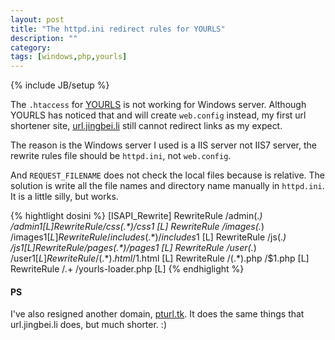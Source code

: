 ```yaml
---
layout: post
title: "The httpd.ini redirect rules for YOURLS"
description: ""
category: 
tags: [windows,php,yourls]
---
```

{% include JB/setup %}

The `.htaccess` for [YOURLS](http://yourls.org/) is not working for Windows server.
Although YOURLS has noticed that and will create `web.config` instead, my first url shortener site, [url.jingbei.li](http://url.jingbei.li/) still cannot redirect links as my expect.

The reason is the Windows server I used is a IIS server not IIS7 server, the rewrite rules file should be `httpd.ini`, not `web.config`.

And `REQUEST_FILENAME` does not check the local files because is relative. The solution is write all the file names and directory name manually in `httpd.ini`. It is a little silly, but works.

{% hightlight dosini %}
[ISAPI_Rewrite]
RewriteRule /admin(.*) /admin$1 [L]
RewriteRule /css(.*) /css$1 [L]
RewriteRule /images(.*) /images$1 [L]
RewriteRule /includes(.*) /includes$1 [L]
RewriteRule /js(.*) /js$1 [L]
RewriteRule /pages(.*) /pages$1 [L]
RewriteRule /user(.*) /user$1 [L]
RewriteRule /(.*).html /$1.html [L]
RewriteRule /(.*).php /$1.php [L]
RewriteRule /.+ /yourls-loader.php [L]
{% endhiglight %}

#### PS

I've also resigned another domain, [pturl.tk](http://pturl.tk/). It does the same things that url.jingbei.li does, but much shorter. :)
